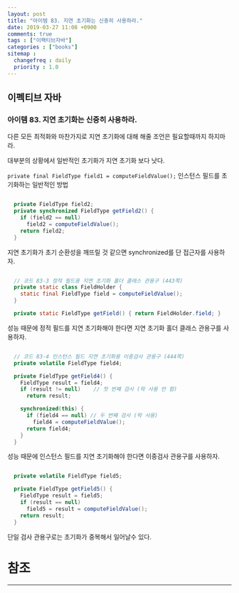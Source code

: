 ```yaml
---
layout: post
title: "아이템 83. 지연 초기화는 신중히 사용하라."
date: 2019-03-27 11:08 +0900
comments: true
tags : ["이팩티브자바"]
categories : ["books"]
sitemap :
  changefreq : daily
  priority : 1.0
---
```

## 이펙티브 자바

### 아이템 83. 지연 초기화는 신중히 사용하라.

다른 모든 최적화와 마찬가지로 지연 초기화에 대해 해줄 조언은 필요할때까지 하지마라.

대부분의 상황에서 일반적인 초기화가 지연 초기화 보다 낫다.

`private final FieldType field1 = computeFieldValue();` 인스턴스 필드를 초기화하는 일반적인 방법

```java

  private FieldType field2;
  private synchronized FieldType getField2() {
    if (field2 == null)
      field2 = computeFieldValue();
    return field2;
  }

```

지연 초기화가 초기 순환성을 깨뜨릴 것 같으면 synchronized를 단 접근자를 사용하자.


```java

  // 코드 83-3 정적 필드용 지연 초기화 홀더 클래스 관용구 (443쪽)
  private static class FieldHolder {
    static final FieldType field = computeFieldValue();
  }

  private static FieldType getField() { return FieldHolder.field; }

```

성능 때문에 정적 필드를 지연 초기화해야 한다면 지연 초기화 홀더 클래스 관용구를 사용하자.


```java

  // 코드 83-4 인스턴스 필드 지연 초기화용 이중검사 관용구 (444쪽)
  private volatile FieldType field4;

  private FieldType getField4() {
    FieldType result = field4;
    if (result != null)    // 첫 번째 검사 (락 사용 안 함)
      return result;

    synchronized(this) {
      if (field4 == null) // 두 번째 검사 (락 사용)
        field4 = computeFieldValue();
      return field4;
    }
  }

```

성능 때문에 인스턴스 필드를 지연 초기화해야 한다면 이중검사 관용구를 사용하자.

```java

  private volatile FieldType field5;

  private FieldType getField5() {
    FieldType result = field5;
    if (result == null)
      field5 = result = computeFieldValue();
    return result;
  }

```

단일 검사 관용구로는 초기화가 중복해서 일어날수 있다.


# 참조
-----




